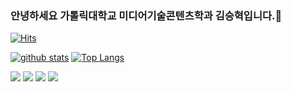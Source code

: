 ### 안녕하세요 가톨릭대학교 미디어기술콘텐츠학과 김승혁입니다.👋
[![Hits](https://hits.seeyoufarm.com/api/count/incr/badge.svg?url=https%3A%2F%2Fgithub.com%2Fseongh06)](https://hits.seeyoufarm.com)
<!--
**seongh06/seongh06** is a ✨ _special_ ✨ repository because its `README.md` (this file) appears on your GitHub profile.

Here are some ideas to get you started:

- 🔭 I’m currently working on ...
- 🌱 I’m currently learning ...
- 👯 I’m looking to collaborate on ...
- 🤔 I’m looking for help with ...
- 💬 Ask me about ...
- 📫 How to reach me: ...
- 😄 Pronouns: ...
- ⚡ Fun fact: ...
-->

[![github stats](https://github-readme-stats.vercel.app/api?username=seongh06&show_icons=true&hide_border=true)](https://github.com/seongh06)
[![Top Langs](https://github-readme-stats.vercel.app/api/top-langs/?username=seongh06&layout=compact)](https://github.com/seongh06)

<a href="" target="_blank"><img src="https://simpleicons.org/icons/adobeaftereffects.svg&logo=Adobe After Effects&logoColor=#9999FF"/></a>
<a href="" target="_blank"><img src="https://img.shields.io/badge/Android-3DDC84?style=flat-square&logo=Android&logoColor=white"/></a>
<a href="" target="_blank"><img src="https://img.shields.io/badge/Kotlin-0095D5?style=flat-square&logo=Kotlin&logoColor=white"/></a>
<a href="" target="_blank"><img src="https://img.shields.io/badge/Python-3776AB?style=flat-square&logo=Python&logoColor=white"/></a>
